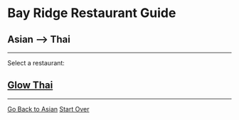 # Bay Ridge Restaurant Guide
## Asian --> Thai
---
Select a restaurant:
## [Glow Thai](http://www.glowthairestaurant.com/)
---
[Go Back to Asian](../asian.md)
[Start Over](../home.md)
